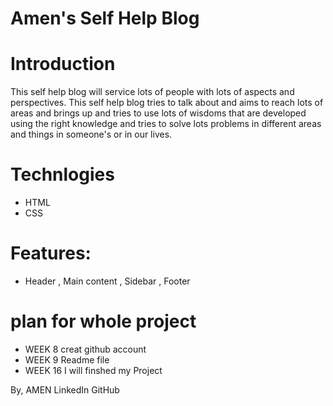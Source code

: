 # Amen's Self Help Blog

# Introduction
This self help blog will service lots of people with lots of aspects and perspectives. This self help blog tries to talk about and aims to reach  lots of areas and brings up and tries to use lots of wisdoms that are developed using the right knowledge and tries to solve lots problems in different areas and things in someone's or in our lives.  

# Technlogies 
* HTML
* CSS

# Features:
* Header , Main content , Sidebar , Footer

# plan for whole project
* WEEK 8 creat github account
* WEEK 9 Readme file
* WEEK 16 I will finshed my Project

By, AMEN LinkedIn GitHub



 

 
